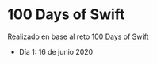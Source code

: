 # 100 Days of Swift

Realizado en base al reto [100 Days of Swift](https://www.hackingwithswift.com/100)

* Día 1: 16 de junio 2020